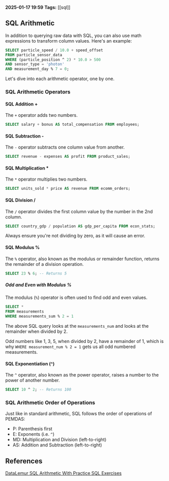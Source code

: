 **2025-01-17 19:59**
**Tags:** [[sql]]

## SQL Arithmetic
In addition to querying raw data with SQL, you can also use math expressions to transform column values. Here's an example:

```sql
SELECT particle_speed / 10.0 + speed_offset
FROM particle_sensor_data
WHERE (particle_position ^ 2) * 10.0 > 500
AND sensor_type = 'photon'
AND measurement_day % 7 = 0;
```

Let's dive into each arithmetic operator, one by one.

### SQL Arithmetic Operators
#### SQL Addition +
The `+` operator adds two numbers.

```sql
SELECT salary + bonus AS total_compensation FROM employees;
```

#### SQL Subtraction -
The `-` operator subtracts one column value from another.

```sql
SELECT revenue - expenses AS profit FROM product_sales;
```

#### SQL Multiplication *
The `*` operator multiplies two numbers.

```sql
SELECT units_sold * price AS revenue FROM ecomm_orders;
```

#### SQL Division /
The `/` operator divides the first column value by the number in the 2nd column.

```sql
SELECT country_gdp / population AS gdp_per_capita FROM econ_stats;
```

Always ensure you're not dividing by zero, as it will cause an error. 

#### SQL Modulus %
The `%` operator, also known as the modulus or remainder function, returns the remainder of a division operation.

```sql
SELECT 23 % 6; -- Returns 5
```

##### Odd and Even with Modulus %
The modulus (`%`) operator is often used to find odd and even values.

```sql
SELECT *
FROM measurements
WHERE measurements_sum % 2 = 1
```

The above SQL query looks at the `measurements_num` and looks at the remainder when divided by 2.

Odd numbers like 1, 3, 5, when divided by 2, have a remainder of 1, which is why `WHERE measurement_num % 2 = 1` gets us all odd numbered measurements.

#### SQL Exponentiation (^)
The `^` operator, also known as the power operator, raises a number to the power of another number.

```sql
SELECT 10 ^ 2; -- Returns 100
```

### SQL Arithmetic Order of Operations
Just like in standard arithmetic, SQL follows the order of operations of PEMDAS:
- P: Parenthesis first
- E: Exponents (i.e. `^`)
- MD: Multiplication and Division (left-to-right)
- AS: Addition and Subtraction (left-to-right)
## References
[DataLemur SQL Arithmetic With Practice SQL Exercises](https://datalemur.com/sql-tutorial/sql-arithmetic)